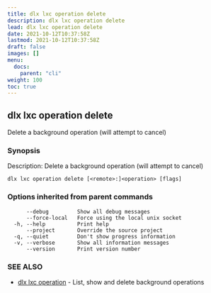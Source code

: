 ```yaml
---
title: dlx lxc operation delete
description: dlx lxc operation delete
lead: dlx lxc operation delete
date: 2021-10-12T10:37:58Z
lastmod: 2021-10-12T10:37:58Z
draft: false
images: []
menu:
  docs:
    parent: "cli"
weight: 100
toc: true
---
```

## dlx lxc operation delete

Delete a background operation (will attempt to cancel)

### Synopsis

Description:
  Delete a background operation (will attempt to cancel)



```
dlx lxc operation delete [<remote>:]<operation> [flags]
```

### Options inherited from parent commands

```
      --debug         Show all debug messages
      --force-local   Force using the local unix socket
  -h, --help          Print help
      --project       Override the source project
  -q, --quiet         Don't show progress information
  -v, --verbose       Show all information messages
      --version       Print version number
```

### SEE ALSO

* [dlx lxc operation](/docs/cmd/dlx_lxc_operation)	 - List, show and delete background operations

